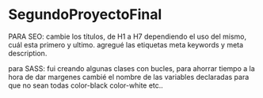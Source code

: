 # SegundoProyectoFinal
PARA SEO: cambie los títulos, de H1 a H7 dependiendo el uso del mismo, cuál esta primero y ultimo.
agregué las etiquetas meta keywords y meta description.

para SASS:
fui creando algunas clases con bucles, para ahorrar tiempo a la hora de dar margenes
cambié el nombre de las variables declaradas para que no sean todas color-black color-white etc..
